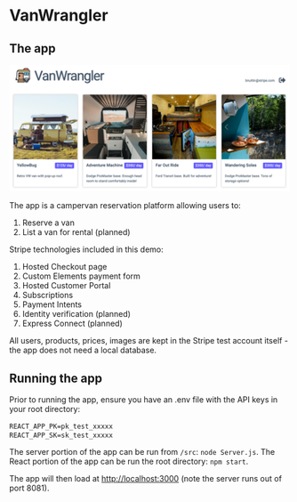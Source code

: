 # VanWrangler

## The app

![Preview image](src/images/VanWranglerPreview.png)

The app is a campervan reservation platform allowing users to:
1. Reserve a van
1. List a van for rental (planned)

Stripe technologies included in this demo:
1. Hosted Checkout page
1. Custom Elements payment form
1. Hosted Customer Portal
1. Subscriptions
1. Payment Intents
1. Identity verification (planned)
1. Express Connect (planned)

All users, products, prices, images are kept in the Stripe test account itself - the app does not need a local database.

## Running the app

Prior to running the app, ensure you have an .env file with the API keys in your root directory:  

    REACT_APP_PK=pk_test_xxxxx 
    REACT_APP_SK=sk_test_xxxxx

The server portion of the app can be run from `/src`: `node Server.js`.
The React portion of the app can be run the root directory: `npm start`.

The app will then load at [http://localhost:3000](http://localhost:3000) (note the server runs out of port 8081).

